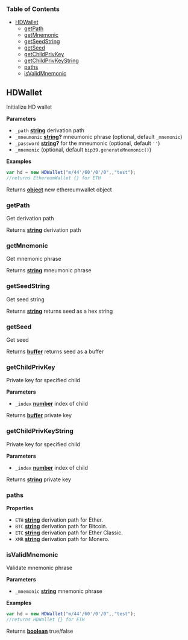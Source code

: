 <!-- Generated by documentation.js. Update this documentation by updating the source code. -->

### Table of Contents

-   [HDWallet](#hdwallet)
    -   [getPath](#getpath)
    -   [getMnemonic](#getmnemonic)
    -   [getSeedString](#getseedstring)
    -   [getSeed](#getseed)
    -   [getChildPrivKey](#getchildprivkey)
    -   [getChildPrivKeyString](#getchildprivkeystring)
    -   [paths](#paths)
    -   [isValidMnemonic](#isvalidmnemonic)

## HDWallet

Initialize HD wallet

**Parameters**

-   `_path` **[string](https://developer.mozilla.org/en-US/docs/Web/JavaScript/Reference/Global_Objects/String)** derivation path
-   `_mneumonic` **[string](https://developer.mozilla.org/en-US/docs/Web/JavaScript/Reference/Global_Objects/String)?** mneumonic phrase (optional, default `_mnemonic`)
-   `_password` **[string](https://developer.mozilla.org/en-US/docs/Web/JavaScript/Reference/Global_Objects/String)?** for the mneumonic (optional, default `''`)
-   `_mnemonic`   (optional, default `bip39.generateMnemonic()`)

**Examples**

```javascript
var hd = new HDWallet("m/44'/60'/0'/0",,"test");
//returns EthereumWallet {} for ETH
```

Returns **[object](https://developer.mozilla.org/en-US/docs/Web/JavaScript/Reference/Global_Objects/Object)** new ethereumwallet object

### getPath

Get derivation path

Returns **[string](https://developer.mozilla.org/en-US/docs/Web/JavaScript/Reference/Global_Objects/String)** derivation path

### getMnemonic

Get mnemonic phrase

Returns **[string](https://developer.mozilla.org/en-US/docs/Web/JavaScript/Reference/Global_Objects/String)** mneumonic phrase

### getSeedString

Get seed string

Returns **[string](https://developer.mozilla.org/en-US/docs/Web/JavaScript/Reference/Global_Objects/String)** returns seed as a hex string

### getSeed

Get seed

Returns **[buffer](https://nodejs.org/api/buffer.html)** returns seed as a buffer

### getChildPrivKey

Private key for specified child

**Parameters**

-   `_index` **[number](https://developer.mozilla.org/en-US/docs/Web/JavaScript/Reference/Global_Objects/Number)** index of child

Returns **[buffer](https://nodejs.org/api/buffer.html)** private key

### getChildPrivKeyString

Private key for specified child

**Parameters**

-   `_index` **[number](https://developer.mozilla.org/en-US/docs/Web/JavaScript/Reference/Global_Objects/Number)** index of child

Returns **[string](https://developer.mozilla.org/en-US/docs/Web/JavaScript/Reference/Global_Objects/String)** private key

### paths

**Properties**

-   `ETH` **[string](https://developer.mozilla.org/en-US/docs/Web/JavaScript/Reference/Global_Objects/String)** derivation path for Ether.
-   `BTC` **[string](https://developer.mozilla.org/en-US/docs/Web/JavaScript/Reference/Global_Objects/String)** derivation path for Bitcoin.
-   `ETC` **[string](https://developer.mozilla.org/en-US/docs/Web/JavaScript/Reference/Global_Objects/String)** derivation path for Ether Classic.
-   `XMR` **[string](https://developer.mozilla.org/en-US/docs/Web/JavaScript/Reference/Global_Objects/String)** derivation path for Monero.

### isValidMnemonic

Validate mnemonic phrase

**Parameters**

-   `_mnemonic` **[string](https://developer.mozilla.org/en-US/docs/Web/JavaScript/Reference/Global_Objects/String)** mnemonic phrase

**Examples**

```javascript
var hd = new HDWallet("m/44'/60'/0'/0",,"test");
//returns HDWallet {} for ETH
```

Returns **[boolean](https://developer.mozilla.org/en-US/docs/Web/JavaScript/Reference/Global_Objects/Boolean)** true/false
